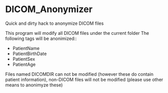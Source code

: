 # DICOM_Anonymizer
Quick and dirty hack to anonymize DICOM files

This program will modify all DICOM files under the current folder
The following tags will be anonimized::
- PatientName
- PatientBirthDate
- PatientSex
- PatientAge

Files named DICOMDIR can not be modified (however these do contain patient information), non-DICOM files will not be modified (please use other means to anonimyze these)

